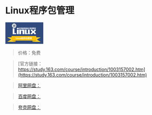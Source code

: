 # Linux程序包管理

![img](../../../assets/study163/free/6631760458025287026.png)

> 价格：免费

> [官方链接：https://study.163.com/course/introduction/1003157002.htm](https://study.163.com/course/introduction/1003157002.htm)

> [阿里网盘：]()

> [百度网盘：]()

> [夸克网盘：]()
